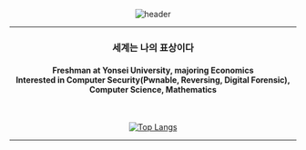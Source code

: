 <div align=center>
  
  ![header](https://capsule-render.vercel.app/api?type=slice&height=200&color=gradient&text=Hello%20World!&fontSize=30&fontColor=ffffff&fontAlign=87&rotate=13&fontAlignY=44)
  <hr />
  <h3>세계는 나의 표상이다</h3>
  <h4>Freshman at Yonsei University, majoring Economics<br />Interested in Computer Security(Pwnable, Reversing, Digital Forensic), Computer Science, Mathematics</h4>
  <br />
  
  [![Top Langs](https://github-readme-stats.vercel.app/api/top-langs/?username=cbj0523)](https://github.com/anuraghazra/github-readme-stats)
  <hr />    
</div>

